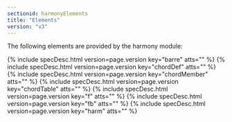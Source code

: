 ```yaml
---
sectionid: harmonyElements
title: "Elements"
version: "v3"
---
```




The following elements are provided by the harmony module:



{% include specDesc.html version=page.version key="barre" atts="" %}
{% include specDesc.html version=page.version key="chordDef" atts="" %}
{% include specDesc.html version=page.version key="chordMember" atts="" %}
{% include specDesc.html version=page.version key="chordTable" atts="" %}
{% include specDesc.html version=page.version key="f" atts="" %}
{% include specDesc.html version=page.version key="fb" atts="" %}
{% include specDesc.html version=page.version key="harm" atts="" %}



